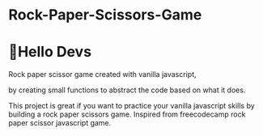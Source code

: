 # Rock-Paper-Scissors-Game
# 🚀Hello Devs
Rock paper scissor game created with vanilla javascript, 

by creating small functions to abstract the code based on what it does.


This project is great if you want to practice your vanilla javascript skills by building a rock paper scissors game.
Inspired from freecodecamp rock paper scissor javascript game.
